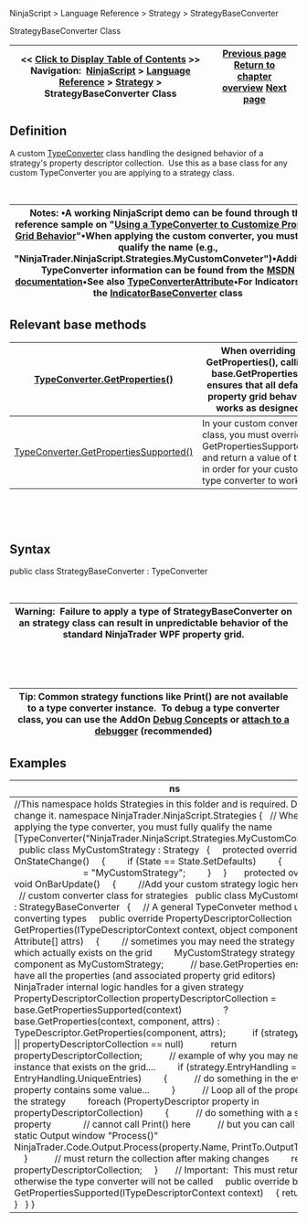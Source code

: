 ﻿


NinjaScript \> Language Reference \> Strategy \> StrategyBaseConverter






















StrategyBaseConverter Class







| \<\< [Click to Display Table of Contents](strategybaseconverter.md) \>\> **Navigation:**     [NinjaScript](ninjascript.md) \> [Language Reference](language_reference_wip.md) \> [Strategy](strategy.md) \> StrategyBaseConverter Class | [Previous page](stoptargethandling.md) [Return to chapter overview](strategy.md) [Next page](systemperformance.md) |
| --- | --- |











## Definition


A custom [TypeConverter](https://msdn.microsoft.com/en-us/library/system.componentmodel.typeconverter%28v=vs.110%29.aspx) class handling the designed behavior of a strategy's property descriptor collection.  Use this as a base class for any custom TypeConverter you are applying to a strategy class.


 




| Notes: •A working NinjaScript demo can be found through the reference sample on "[Using a TypeConverter to Customize Property Grid Behavior](http://ninjatrader.com/support/forum/showthread.php?t=97919)"•When applying the custom converter, you must fully qualify the name (e.g., "NinjaTrader.NinjaScript.Strategies.MyCustomConveter")•Additional TypeConverter information can be found from the [MSDN documentation](https://msdn.microsoft.com/en-us/library/system.componentmodel.typeconverter%28v=vs.110%29.aspx)•See also [TypeConverterAttribute](typeconverterattribute.md)•For Indicators, see the [IndicatorBaseConverter](indicatorbaseconverter.md) class |
| --- |



## 


## 


## Relevant base methods




| [TypeConverter.GetProperties()](https://msdn.microsoft.com/en-us/library/system.componentmodel.typeconverter.getproperties(v=vs.110).aspx) | When overriding GetProperties(), calling base.GetProperties() ensures that all default property grid behavior works as designed |
| --- | --- |
| [TypeConverter.GetPropertiesSupported()](https://msdn.microsoft.com/en-us/library/system.componentmodel.typeconverter.getpropertiessupported(v=vs.110).aspx) | In your custom converter class, you must override GetPropertiesSupported() and return a value of true in order for your custom type converter to work |



 


 


## Syntax


public class StrategyBaseConverter : TypeConverter


 




| Warning:  Failure to apply a type of StrategyBaseConverter on an strategy class can result in unpredictable behavior of the standard NinjaTrader WPF property grid. |
| --- |



 


 




| Tip: Common strategy functions like Print() are not available to a type converter instance.  To debug a type converter class, you can use the AddOn [Debug Concepts](alert_and_debug_concepts.md) or [attach to a debugger](visual_studio_debugging.md) (recommended) |
| --- |



## 


## 


## Examples




| ns |
| --- |
| //This namespace holds Strategies in this folder and is required. Do not change it. namespace NinjaTrader.NinjaScript.Strategies {    // When applying the type converter, you must fully qualify the name    \[TypeConverter("NinjaTrader.NinjaScript.Strategies.MyCustomConveter")]    public class MyCustomStrategy : Strategy    {      protected override void OnStateChange()      {          if (State \=\= State.SetDefaults)          {            Name                             \= "MyCustomStrategy";          }      }        protected override void OnBarUpdate()      {          //Add your custom strategy logic here.      }    }      // custom converter class for strategies    public class MyCustomConveter : StrategyBaseConverter    {      // A general TypeConveter method used for converting types      public override PropertyDescriptorCollection GetProperties(ITypeDescriptorContext context, object component, Attribute\[] attrs)      {          // sometimes you may need the strategy instance which actually exists on the grid          MyCustomStrategy strategy \= component as MyCustomStrategy;            // base.GetProperties ensures we have all the properties (and associated property grid editors)          // NinjaTrader internal logic handles for a given strategy          PropertyDescriptorCollection propertyDescriptorCollection \= base.GetPropertiesSupported(context)                  ? base.GetProperties(context, component, attrs) : TypeDescriptor.GetProperties(component, attrs);            if (strategy \=\= null \|\| propertyDescriptorCollection \=\= null)            return propertyDescriptorCollection;            // example of why you may need the instance that exists on the grid....          if (strategy.EntryHandling \=\= EntryHandling.UniqueEntries)          {            // do something in the event a property contains some value...          }            // Loop all of the properties of the strategy          foreach (PropertyDescriptor property in propertyDescriptorCollection)          {            // do something with a specific property              // cannot call Print() here            // but you can call the static Output window "Process()"            NinjaTrader.Code.Output.Process(property.Name, PrintTo.OutputTab1\);          }            // must return the collection after making changes          return propertyDescriptorCollection;      }        // Important:  This must return true otherwise the type converter will not be called      public override bool GetPropertiesSupported(ITypeDescriptorContext context)      { return true; }    } } |









